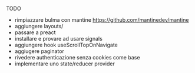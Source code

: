 TODO

- rimpiazzare bulma con mantine https://github.com/mantinedev/mantine
- aggiungere layouts/
- passare a preact
- installare e provare ad usare signals
- aggiungere hook useScrollTopOnNavigate
- aggiugere paginator
- rivedere authenticazione senza cookies come base
- implementare uno state/reducer provider
